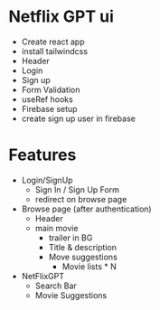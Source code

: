 # Netflix GPT ui

- Create react app
- install tailwindcss
- Header
- Login
- Sign up
- Form Validation
- useRef hooks
- Firebase setup
- create sign up user in firebase

# Features

- Login/SignUp
  - Sign In / Sign Up Form
  - redirect on browse page
- Browse page (after authentication)
  - Header
  - main movie
    - trailer in BG
    - Title & description
    - Move suggestions
      - Movie lists * N
- NetFlixGPT
  - Search Bar
  - Movie Suggestions